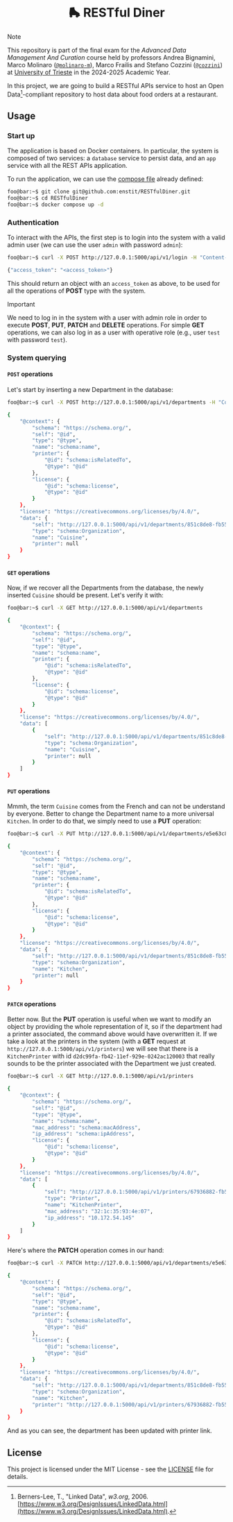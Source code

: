 <div align="center">
  <h1 align="center">🛼 RESTful Diner</h2>
</div>

> [!NOTE]
> This repository is part of the final exam for the _Advanced Data Management
> And Curation_ course held by professors Andrea Bignamini, Marco Molinaro
> ([`@molinaro-m`](https://github.com/molinaro-m)), Marco Frailis and Stefano
> Cozzini ([`@cozzini`](https://github.com/cozzini)) at
> [University of Trieste](https://www.units.it/en) in the 2024-2025 Academic
> Year.

In this project, we are going to build a RESTful APIs service to host an Open
Data[^1]-compliant repository to host data about food orders at a restaurant.

## Usage

### Start up

The application is based on Docker containers. In particular, the system is
composed of two services: a `database` service to persist data, and an `app`
service with all the REST APIs application.

To run the application, we can use the [compose file](compose.yml) already
defined:

```bash
foo@bar:~$ git clone git@github.com:enstit/RESTfulDiner.git
foo@bar:~$ cd RESTfulDiner
foo@bar:~$ docker compose up -d
```

### Authentication

To interact with the APIs, the first step is to login into the system with a
valid admin user (we can use the user `admin` with password `admin`):

```bash
foo@bar:~$ curl -X POST http://127.0.0.1:5000/api/v1/login -H "Content-Type: application/json" -d '{"username": "admin", "password": "admin"}'

{"access_token": "<access_token>"}
```

This should return an object with an `access_token` as above, to be used for all
the operations of **POST** type with the system.

> [!IMPORTANT]
> We need to log in in the system with a user with admin role in order to
> execute **POST**, **PUT**, **PATCH** and **DELETE** operations.
> For simple **GET** operations, we can also log in as a user with operative
> role (e.g., user `test` with password `test`).

### System querying

#### `POST` operations

Let's start by inserting a new Department in the database:

```bash
foo@bar:~$ curl -X POST http://127.0.0.1:5000/api/v1/departments -H "Content-Type: application/json" -H "Authorization: Bearer <access_token>" -d '{"name": "Cuisine"}'

{
    "@context": {
        "schema": "https://schema.org/",
        "self": "@id",
        "type": "@type",
        "name": "schema:name",
        "printer": {
            "@id": "schema:isRelatedTo",
            "@type": "@id"
        },
        "license": {
            "@id": "schema:license",
            "@type": "@id"
        }
    },
    "license": "https://creativecommons.org/licenses/by/4.0/",
    "data": {
        "self": "http://127.0.0.1:5000/api/v1/departments/851c8de8-fb55-11ef-9aea-0242ac120003",
        "type": "schema:Organization",
        "name": "Cuisine",
        "printer": null
    }
}
```

#### `GET` operations

Now, if we recover all the Departments from the database, the newly inserted
`Cuisine` should be present. Let's verify it with:

```bash
foo@bar:~$ curl -X GET http://127.0.0.1:5000/api/v1/departments

{
    "@context": {
        "schema": "https://schema.org/",
        "self": "@id",
        "type": "@type",
        "name": "schema:name",
        "printer": {
            "@id": "schema:isRelatedTo",
            "@type": "@id"
        },
        "license": {
            "@id": "schema:license",
            "@type": "@id"
        }
    },
    "license": "https://creativecommons.org/licenses/by/4.0/",
    "data": [
        {
            "self": "http://127.0.0.1:5000/api/v1/departments/851c8de8-fb55-11ef-9aea-0242ac120003",
            "type": "schema:Organization",
            "name": "Cuisine",
            "printer": null
        }
    ]
}
```

#### `PUT` operations

Mmmh, the term `Cuisine` comes from the French and can not be understand by
everyone. Better to change the Department name to a more universal `Kitchen`.
In order to do that, we simply need to use a **PUT** operation:

```bash
foo@bar:~$ curl -X PUT http://127.0.0.1:5000/api/v1/departments/e5e63c86-fb42-11ef-afda-0242ac120003 -H "Content-Type: application/json" -H "Authorization: Bearer <access_token>" -d '{"name": "Kitchen"}'

{
    "@context": {
        "schema": "https://schema.org/",
        "self": "@id",
        "type": "@type",
        "name": "schema:name",
        "printer": {
            "@id": "schema:isRelatedTo",
            "@type": "@id"
        },
        "license": {
            "@id": "schema:license",
            "@type": "@id"
        }
    },
    "license": "https://creativecommons.org/licenses/by/4.0/",
    "data": {
        "self": "http://127.0.0.1:5000/api/v1/departments/851c8de8-fb55-11ef-9aea-0242ac120003",
        "type": "schema:Organization",
        "name": "Kitchen",
        "printer": null
    }
}
```

#### `PATCH` operations

Better now. But the **PUT** operation is useful when we want to modify an object
by providing the whole representation of it, so if the department had a printer
associated, the command above would have overwritten it.
If we take a look at the printers in the system (with a **GET**
request at `http://127.0.0.1:5000/api/v1/printers`) we will see that there is a
`KitchenPrinter` with id `d2dc99fa-fb42-11ef-929e-0242ac120003` that really
sounds to be the printer associated with the Department we just created.

```bash
foo@bar:~$ curl -X GET http://127.0.0.1:5000/api/v1/printers

{
    "@context": {
        "schema": "https://schema.org/",
        "self": "@id",
        "type": "@type",
        "name": "schema:name",
        "mac_address": "schema:macAddress",
        "ip_address": "schema:ipAddress",
        "license": {
            "@id": "schema:license",
            "@type": "@id"
        }
    },
    "license": "https://creativecommons.org/licenses/by/4.0/",
    "data": [
        {
            "self": "http://127.0.0.1:5000/api/v1/printers/67936882-fb55-11ef-b5b9-0242ac120003",
            "type": "Printer",
            "name": "KitchenPrinter",
            "mac_address": "32:1c:35:93:4e:07",
            "ip_address": "10.172.54.145"
        }
    ]
}
```

Here's where the **PATCH** operation comes in our hand:

```bash
foo@bar:~$ curl -X PATCH http://127.0.0.1:5000/api/v1/departments/e5e63c86-fb42-11ef-afda-0242ac120003 -H "Content-Type: application/json" -H "Authorization: Bearer <access_token>" -d '{"printer_id": "d2dc99fa-fb42-11ef-929e-0242ac120003"}'

{
    "@context": {
        "schema": "https://schema.org/",
        "self": "@id",
        "type": "@type",
        "name": "schema:name",
        "printer": {
            "@id": "schema:isRelatedTo",
            "@type": "@id"
        },
        "license": {
            "@id": "schema:license",
            "@type": "@id"
        }
    },
    "license": "https://creativecommons.org/licenses/by/4.0/",
    "data": {
        "self": "http://127.0.0.1:5000/api/v1/departments/851c8de8-fb55-11ef-9aea-0242ac120003",
        "type": "schema:Organization",
        "name": "Kitchen",
        "printer": "http://127.0.0.1:5000/api/v1/printers/67936882-fb55-11ef-b5b9-0242ac120003"
    }
}
```

And as you can see, the department has been updated with printer link.

## License

This project is licensed under the MIT License - see the [LICENSE](./LICENSE)
file for details.

[^1]: Berners-Lee, T., "Linked Data", _w3.org_, 2006. [https://www.w3.org/DesignIssues/LinkedData.html](https://www.w3.org/DesignIssues/LinkedData.html).
